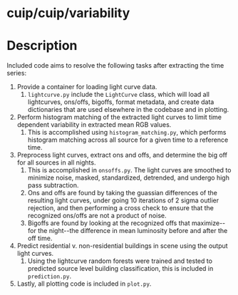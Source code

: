 # cuip/cuip/variability 
# Description
Included code aims to resolve the following tasks after extracting the time series:
1. Provide a container for loading light curve data.
    1. `lightcurve.py` include the `LightCurve` class, which will load all lightcurves, ons/offs, bigoffs, format metadata, and create data dictionaries that are used elsewhere in the codebase and in plotting.
1. Perform histogram matching of the extracted light curves to limit time dependent variability in extracted mean RGB values.
    1. This is accomplished using `histogram_matching.py`, which performs histogram matching across all source for a given time to a reference time.
1. Preprocess light curves, extract ons and offs, and determine the big off for all sources in all nights.
    1. This is accomplished in `onsoffs.py`. The light curves are smoothed to minimize noise, masked, standardized, detrended, and undergo high pass subtraction. 
    1. Ons and offs are found by taking the guassian differences of the resulting light curves, under going 10 iterations of 2 sigma outlier rejection, and then performing a cross check to ensure that the recognized ons/offs are not a product of noise.
    1. Bigoffs are found by looking at the recognized offs that maximize--for the night--the difference in mean luminosity before and after the off time.
1. Predict residential v. non-residential buildings in scene using the output light curves.
    1. Using the lightcurve random forests were trained and tested to predicted source level building classification, this is included in `prediction.py`.
1. Lastly, all plotting code is included in `plot.py`.
